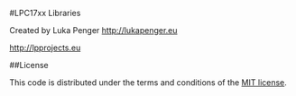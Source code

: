 #LPC17xx Libraries

Created by Luka Penger
http://lukapenger.eu

http://lpprojects.eu

##License

This code is distributed under the terms and conditions of the [MIT license](https://github.com/luka1995/LPC17xx-Libraries/blob/master/LICENSE).
